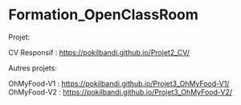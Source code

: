 # Formation_OpenClassRoom

Projet:

CV Responsif : https://pokilbandi.github.io/Projet2_CV/<br>




Autres projets:

OhMyFood-V1 : https://pokilbandi.github.io/Projet3_OhMyFood-V1/<br>
OhMyFood-V2 : https://pokilbandi.github.io/Projet3_OhMyFood-V2/
